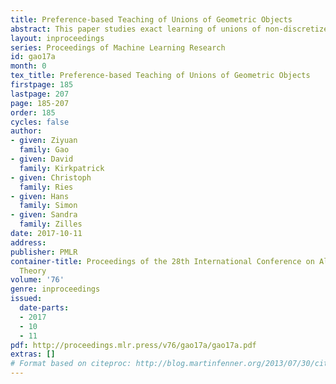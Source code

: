 ```yaml
---
title: Preference-based Teaching of Unions of Geometric Objects
abstract: This paper studies exact learning of unions of non-discretized geometric concepts in the model of preference-based teaching. In particular, it focuses on upper and lower bounds of the corresponding sample complexity parameter, the preference-based teaching dimension (PBTD), when learning disjoint unions of a bounded number of geometric concepts of various types -- for instance balls, axis-aligned cubes, or axis-aligned boxes -- in arbitrary dimensions. It is shown that the PBTD of disjoint unions of some such types of concepts grows linearly with the number of concepts in the union, independent of the dimensionality. Teaching the union of potentially overlapping objects turns out to be more involved and is hence considered here only for unions of up to two objects.
layout: inproceedings
series: Proceedings of Machine Learning Research
id: gao17a
month: 0
tex_title: Preference-based Teaching of Unions of Geometric Objects
firstpage: 185
lastpage: 207
page: 185-207
order: 185
cycles: false
author:
- given: Ziyuan
  family: Gao
- given: David
  family: Kirkpatrick
- given: Christoph
  family: Ries
- given: Hans
  family: Simon
- given: Sandra
  family: Zilles
date: 2017-10-11
address: 
publisher: PMLR
container-title: Proceedings of the 28th International Conference on Algorithmic Learning
  Theory
volume: '76'
genre: inproceedings
issued:
  date-parts:
  - 2017
  - 10
  - 11
pdf: http://proceedings.mlr.press/v76/gao17a/gao17a.pdf
extras: []
# Format based on citeproc: http://blog.martinfenner.org/2013/07/30/citeproc-yaml-for-bibliographies/
---
```

